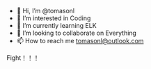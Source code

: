- 👋 Hi, I’m @tomasonl
- 👀 I’m interested in Coding
- 🌱 I’m currently learning ELK
- 💞️ I’m looking to collaborate on Everything
- 📫 How to reach me tomasonl@outlook.com

<!---
tomasonl/tomasonl is a ✨ special ✨ repository because its `README.md` (this file) appears on your GitHub profile.
You can click the Preview link to take a look at your changes.
--->

Fight！！！
